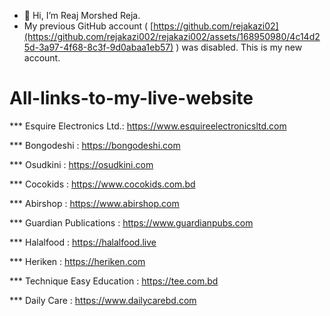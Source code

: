 - 👋 Hi, I’m Reaj Morshed Reja.
- My previous GitHub account ( [https://github.com/rejakazi02](https://github.com/rejakazi002/rejakazi002/assets/168950980/4c14d25d-3a97-4f68-8c3f-9d0abaa1eb57) ) was disabled. This is my new account.
<!--- 
- 👀 I’m interested in ...
- 🌱 I’m currently learning ...
- 💞️ I’m looking to collaborate on ...
- 📫 How to reach me ...
- 😄 Pronouns: ...
- ⚡ Fun fact: ...
--->
<!---
rejakazi002/rejakazi002 is a ✨ special ✨ repository because its `README.md` (this file) appears on your GitHub profile.
You can click the Preview link to take a look at your changes.
--->

# All-links-to-my-live-website

*** Esquire Electronics Ltd.: https://www.esquireelectronicsltd.com

*** Bongodeshi : https://bongodeshi.com

*** Osudkini : https://osudkini.com

*** Cocokids : https://www.cocokids.com.bd

*** Abirshop : https://www.abirshop.com

*** Guardian Publications : https://www.guardianpubs.com

*** Halalfood : https://halalfood.live

*** Heriken : https://heriken.com

*** Technique Easy Education : https://tee.com.bd

*** Daily Care : https://www.dailycarebd.com






